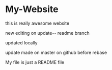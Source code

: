 # My-Website

this is really awesome website


new editing on update-- readme branch

updated locally

update made on master on github before rebase

My file is just a README file
